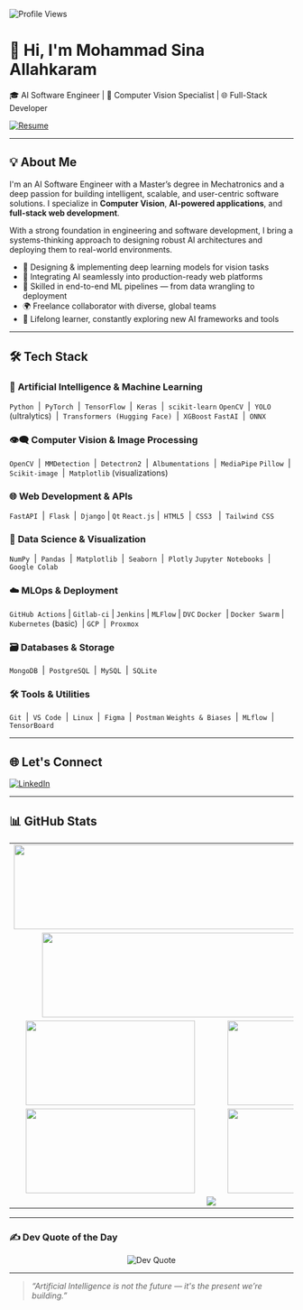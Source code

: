 <p align="left">
  <img src="https://komarev.com/ghpvc/?username=msinamsina&label=Profile%20views&color=0e75b6&style=flat" alt="Profile Views" />
</p>

# 👋 Hi, I'm Mohammad Sina Allahkaram

🎓 AI Software Engineer | 🤖 Computer Vision Specialist | 🌐 Full-Stack Developer

<a href="https://github.com/msinamsina/CV/raw/main/MohammadSinaAlahkaram.pdf" target="_blank">
  <img src="https://img.shields.io/badge/Resume-View-blue?style=flat" alt="Resume" />
</a>

---

## 💡 About Me

I'm an AI Software Engineer with a Master’s degree in Mechatronics and a deep passion for building intelligent, scalable, and user-centric software solutions. I specialize in **Computer Vision**, **AI-powered applications**, and **full-stack web development**.

With a strong foundation in engineering and software development, I bring a systems-thinking approach to designing robust AI architectures and deploying them to real-world environments.

* 🤖 Designing & implementing deep learning models for vision tasks
* 🧠 Integrating AI seamlessly into production-ready web platforms
* 🧩 Skilled in end-to-end ML pipelines — from data wrangling to deployment
* 🌍 Freelance collaborator with diverse, global teams
* 🚀 Lifelong learner, constantly exploring new AI frameworks and tools

---

## 🛠️ Tech Stack

### 🧠 **Artificial Intelligence & Machine Learning**

`Python`  |  `PyTorch`  |  `TensorFlow`  |  `Keras`  |  `scikit-learn`
`OpenCV`  |  `YOLO` (ultralytics)  |  `Transformers (Hugging Face)`  |  `XGBoost`
`FastAI`  |  `ONNX` 

### 👁️‍🗨️ **Computer Vision & Image Processing**

`OpenCV`  |  `MMDetection`  |  `Detectron2`  |  `Albumentations`  |  `MediaPipe`
`Pillow`  |  `Scikit-image`  |  `Matplotlib` (visualizations)

### 🌐 **Web Development & APIs**

`FastAPI`  |  `Flask`  |  `Django`   |  `Qt`
`React.js` |  `HTML5`  |  `CSS3`     |  `Tailwind CSS`

### 🧪 **Data Science & Visualization**

`NumPy`  |  `Pandas`  |  `Matplotlib`  |  `Seaborn`  |  `Plotly`
`Jupyter Notebooks`  |  `Google Colab`

### ☁️ **MLOps & Deployment**

`GitHub Actions` | `Gitlab-ci` | `Jenkins` | `MLFlow` | `DVC`
`Docker`  |  `Docker Swarm`  |  `Kubernetes` (basic)  | `GCP`  |  `Proxmox` 

### 🗃️ **Databases & Storage**

`MongoDB`  |  `PostgreSQL`  |  `MySQL`  |  `SQLite` 

### 🛠️ **Tools & Utilities**

`Git`  |  `VS Code`  |  `Linux`  |  `Figma`  |  `Postman`
`Weights & Biases`  |  `MLflow`  |  `TensorBoard`

---

## 🌐 Let's Connect

[![LinkedIn](https://img.shields.io/badge/LinkedIn-%230077B5.svg?logo=linkedin\&logoColor=white)](https://linkedin.com/in/mohammad-sina-allahkaram-5b5a8a1a9)

---

## 📊 GitHub Stats

<table align="center">
  <tr>
    <td colspan="2" align="center">
      <img src="https://github-profile-summary-cards.vercel.app/api/cards/profile-details?username=msinamsina&theme=onedark" width="700" height="150" />
    </td>
  </tr>
  <tr>
    <td colspan="2" align="center">
      <img src="https://github-readme-streak-stats.herokuapp.com/?user=msinamsina&theme=onedark" width="600" height="150" />
    </td>
  </tr>
  <tr>
    <td align="center">
      <img src="https://github-profile-summary-cards.vercel.app/api/cards/repos-per-language?username=msinamsina&theme=onedark" width="300" height="150" />
    </td>
    <td align="center">
      <img src="https://github-profile-summary-cards.vercel.app/api/cards/most-commit-language?username=msinamsina&theme=onedark" width="300" height="150" />
    </td>
  </tr>
  <tr>
    <td align="center">
      <img src="https://github-profile-summary-cards.vercel.app/api/cards/stats?username=msinamsina&theme=onedark" width="300" height="150" />
    </td>
    <td align="center">
      <img src="https://github-profile-summary-cards.vercel.app/api/cards/productive-time?username=msinamsina&theme=onedark" width="300" height="150" />
    </td>
  </tr>
  <tr>
    <td colspan="2" align="center">
      <img src="https://github-profile-trophy.vercel.app/?username=msinamsina&column=9&theme=onedark" />
    </td>
  </tr>
</table>

---

### ✍️ Dev Quote of the Day

<div align="center">
  <img src="https://quotes-github-readme.vercel.app/api?type=horizontal&theme=onedark" alt="Dev Quote" />
</div>

---

> *“Artificial Intelligence is not the future — it's the present we’re building.”*

<!---
msinamsina/msinamsina is a ✨ special ✨ repository because its `README.md` (this file) appears on your GitHub profile.
--->
